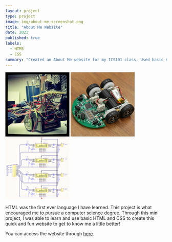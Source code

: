 ```yaml
---
layout: project
type: project
image: img/about-me-screenshot.png
title: "About Me Website"
date: 2023
published: true
labels:
  - HTMS
  - CSS
summary: "Created an About Me website for my ICS101 class. Used basic HTML and CSS."
---
```


<div class="text-center p-4">
  <img width="200px" src="../img/micromouse/micromouse-robot.png" class="img-thumbnail" >
  <img width="200px" src="../img/micromouse/micromouse-robot-2.jpg" class="img-thumbnail" >
  <img width="200px" src="../img/micromouse/micromouse-circuit.png" class="img-thumbnail" >
</div>

HTML was the first ever language I have learned. This project is what encouraged me to pursue a computer science degree. Through this mini project, I was able to learn and use basic HTML and CSS to create this quick and fun website to get to know me a little better! 

You can access the website through [here](http://www2.hawaii.edu/~yanosk/me/).
